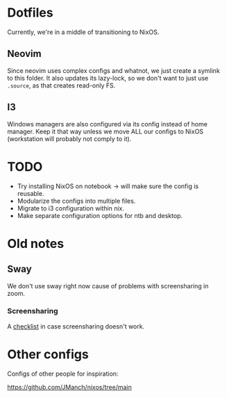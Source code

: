 # Dotfiles

Currently, we're in a middle of transitioning to NixOS.

## Neovim

Since neovim uses complex configs and whatnot, we just create a symlink to this folder.
It also updates its lazy-lock, so we don't want to just use `.source`, as that creates read-only FS.

## I3

Windows managers are also configured via its config instead of home manager.
Keep it that way unless we move ALL our configs to NixOS (workstation will probably not comply to it).

# TODO

- Try installing NixOS on notebook -> will make sure the config is reusable.
- Modularize the configs into multiple files.
- Migrate to i3 configuration within nix.
- Make separate configuration options for ntb and desktop.

# Old notes

## Sway

We don't use sway right now cause of problems with screensharing in zoom.

### Screensharing

A [checklist](https://github.com/emersion/xdg-desktop-portal-wlr/wiki/%22It-doesn't-work%22-Troubleshooting-Checklist) in case screensharing doesn't work.

# Other configs

Configs of other people for inspiration:

https://github.com/JManch/nixos/tree/main

